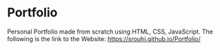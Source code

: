 # Portfolio
Personal Portfolio
made from scratch using HTML, CSS, JavaScript.
The following is the link to the Website: https://srouhi.github.io/Portfolio/
